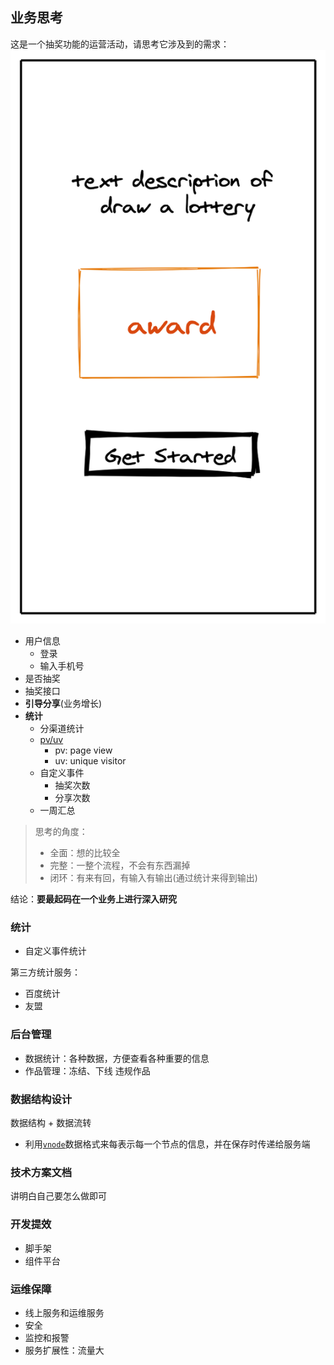 ## 业务思考

这是一个抽奖功能的运营活动，请思考它涉及到的需求：
![](https://raw.githubusercontent.com/wangkaiwd/drawing-bed/master/20210318124522.png)

* 用户信息
  * 登录
  * 输入手机号
* 是否抽奖
* 抽奖接口
* **引导分享**(业务增长)
* **统计**
  * 分渠道统计
  * [pv/uv](https://www.zhihu.com/question/20448467)
    * pv: page view
    * uv: unique visitor
  * 自定义事件
    * 抽奖次数
    * 分享次数
  * 一周汇总

> 思考的角度：
> * 全面：想的比较全
> * 完整：一整个流程，不会有东西漏掉
> * 闭环：有来有回，有输入有输出(通过统计来得到输出)


结论：**要最起码在一个业务上进行深入研究**

### 统计

* 自定义事件统计

第三方统计服务：

* 百度统计
* 友盟

### 后台管理

* 数据统计：各种数据，方便查看各种重要的信息
* 作品管理：冻结、下线 违规作品

### 数据结构设计

数据结构 + 数据流转

* 利用[`vnode`](https://github.com/vuejs/vue/blob/dev/src/core/vdom/vnode.js)数据格式来每表示每一个节点的信息，并在保存时传递给服务端

### 技术方案文档

讲明白自己要怎么做即可

### 开发提效

* 脚手架
* 组件平台

### 运维保障

* 线上服务和运维服务
* 安全
* 监控和报警
* 服务扩展性：流量大